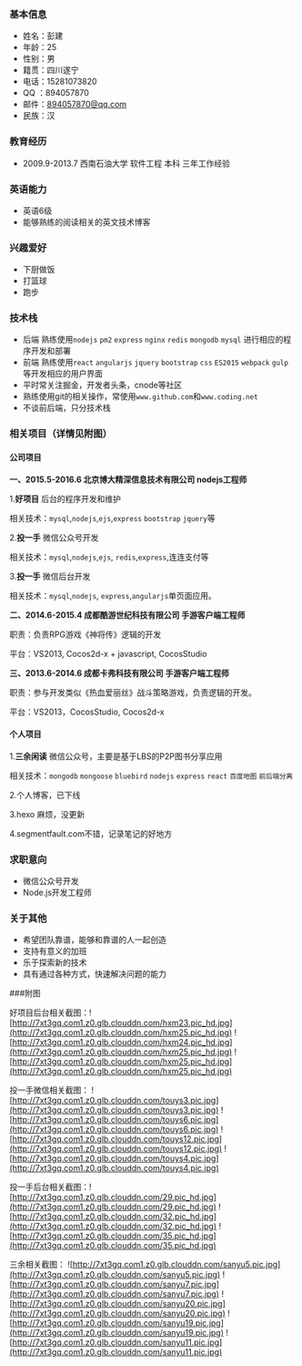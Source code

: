 ### 基本信息
- 姓名：彭建
- 年龄：25
- 性别：男
- 籍贯：四川遂宁
- 电话：15281073820
- QQ ：894057870
- 邮件：894057870@qq.com
- 民族：汉

### 教育经历
- 2009.9-2013.7 西南石油大学 软件工程 本科 三年工作经验

### 英语能力
- 英语6级
- 能够熟练的阅读相关的英文技术博客

### 兴趣爱好
- 下厨做饭
- 打篮球
- 跑步

### 技术栈
- 后端 熟练使用`nodejs` `pm2` `express` `nginx` `redis` `mongodb` `mysql` 进行相应的程序开发和部署
- 前端 熟练使用`react` `angularjs` `jquery` `bootstrap` `css` `ES2015` `webpack` `gulp`等开发相应的用户界面
- 平时常关注掘金，开发者头条，cnode等社区
- 熟练使用git的相关操作，常使用`www.github.com`和`www.coding.net`
- 不谈前后端，只分技术栈

### 相关项目（详情见附图）

#### 公司项目

**一、2015.5-2016.6    北京博大精深信息技术有限公司    nodejs工程师**

1.**好项目** 后台的程序开发和维护

相关技术：`mysql`,`nodejs`,`ejs`,`express` `bootstrap` `jquery`等

2.**投一手** 微信公众号开发

相关技术：`mysql`,`nodejs`,`ejs`, `redis`,`express`,连连支付等

3.**投一手** 微信后台开发

相关技术：`mysql`,`nodejs`, `express`,`angularjs`单页面应用。

**二、2014.6-2015.4    成都酷游世纪科技有限公司    手游客户端工程师**


职责：负责RPG游戏《神将传》逻辑的开发

平台：VS2013, Cocos2d-x + javascript, CocosStudio

**三、2013.6-2014.6    成都卡弗科技有限公司    手游客户端工程师**


职责：参与开发类似《热血爱丽丝》战斗策略游戏，负责逻辑的开发。

平台：VS2013，CocosStudio, Cocos2d-x

#### 个人项目

1.**三余闲读** 微信公众号，主要是基于LBS的P2P图书分享应用

相关技术：`mongodb` `mongoose` `bluebird` `nodejs` `express` `react` `百度地图` `前后端分离`

2.个人博客，已下线

3.hexo 麻烦，没更新

4.segmentfault.com不错，记录笔记的好地方

### 求职意向

* 微信公众号开发
* Node.js开发工程师

### 关于其他

* 希望团队靠谱，能够和靠谱的人一起创造
* 支持有意义的加班
* 乐于探索新的技术
* 具有通过各种方式，快速解决问题的能力

###附图

好项目后台相关截图：![http://7xt3gq.com1.z0.glb.clouddn.com/hxm23.pic_hd.jpg](http://7xt3gq.com1.z0.glb.clouddn.com/hxm25.pic_hd.jpg)
![http://7xt3gq.com1.z0.glb.clouddn.com/hxm24.pic_hd.jpg](http://7xt3gq.com1.z0.glb.clouddn.com/hxm25.pic_hd.jpg)
![http://7xt3gq.com1.z0.glb.clouddn.com/hxm25.pic_hd.jpg](http://7xt3gq.com1.z0.glb.clouddn.com/hxm25.pic_hd.jpg)



投一手微信相关截图：
![http://7xt3gq.com1.z0.glb.clouddn.com/touys3.pic.jpg](http://7xt3gq.com1.z0.glb.clouddn.com/touys3.pic.jpg)
![http://7xt3gq.com1.z0.glb.clouddn.com/touys6.pic.jpg](http://7xt3gq.com1.z0.glb.clouddn.com/touys6.pic.jpg)
![http://7xt3gq.com1.z0.glb.clouddn.com/touys12.pic.jpg](http://7xt3gq.com1.z0.glb.clouddn.com/touys12.pic.jpg)
![http://7xt3gq.com1.z0.glb.clouddn.com/touys4.pic.jpg](http://7xt3gq.com1.z0.glb.clouddn.com/touys4.pic.jpg)



投一手后台相关截图：![http://7xt3gq.com1.z0.glb.clouddn.com/29.pic_hd.jpg](http://7xt3gq.com1.z0.glb.clouddn.com/29.pic_hd.jpg)
![http://7xt3gq.com1.z0.glb.clouddn.com/32.pic_hd.jpg](http://7xt3gq.com1.z0.glb.clouddn.com/32.pic_hd.jpg)
![http://7xt3gq.com1.z0.glb.clouddn.com/35.pic_hd.jpg](http://7xt3gq.com1.z0.glb.clouddn.com/35.pic_hd.jpg)



三余相关截图：
![http://7xt3gq.com1.z0.glb.clouddn.com/sanyu5.pic.jpg](http://7xt3gq.com1.z0.glb.clouddn.com/sanyu5.pic.jpg)
![http://7xt3gq.com1.z0.glb.clouddn.com/sanyu7.pic.jpg](http://7xt3gq.com1.z0.glb.clouddn.com/sanyu7.pic.jpg)
![http://7xt3gq.com1.z0.glb.clouddn.com/sanyu20.pic.jpg](http://7xt3gq.com1.z0.glb.clouddn.com/sanyu20.pic.jpg)
![http://7xt3gq.com1.z0.glb.clouddn.com/sanyu19.pic.jpg](http://7xt3gq.com1.z0.glb.clouddn.com/sanyu19.pic.jpg)
![http://7xt3gq.com1.z0.glb.clouddn.com/sanyu11.pic.jpg](http://7xt3gq.com1.z0.glb.clouddn.com/sanyu11.pic.jpg)
